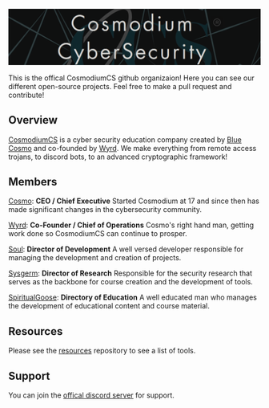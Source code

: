 ![Alt text](image.png)

This is the offical CosmodiumCS github organizaion! Here you can see our different open-source projects. Feel free to make a pull request and contribute!

## Overview
[CosmodiumCS](https://cosmodiumcs.com) is a cyber security education company created by [Blue Cosmo](https://github.com/PrettyBoyCosmo) and co-founded by [Wyrd](https://github.com/wyrdCCS). We make everything from remote access trojans, to discord bots, to an advanced cryptographic framework!

## Members
[Cosmo](https://github.com/PrettyBoyCosmo): **CEO / Chief Executive** 
Started Cosmodium at 17 and since then has made significant changes in the cybersecurity community.

[Wyrd](https://github.com/wyrdCCS): **Co-Founder / Chief of Operations** Cosmo's right hand man, getting work done so CosmodiumCS can continue to prosper.


[Soul](https://soulsender.github.io): **Director of Development** A well versed developer responsible for managing the development and creation of projects.

[Sysgerm](https://github.com/SysGerm): **Director of Research** Responsible for the security research that serves as the backbone for course creation and the development of tools.

[SpiritualGoose](https://github.com/SpiritualGoose): **Directory of Education** A well educated man who manages the development of educational content and course material.

## Resources
Please see the [resources](https://github.com/CosmodiumCS/resources) repository to see a list of tools.

## Support
You can join the [offical discord server](https://discord.gg/dNGcQh9ebY) for support.
